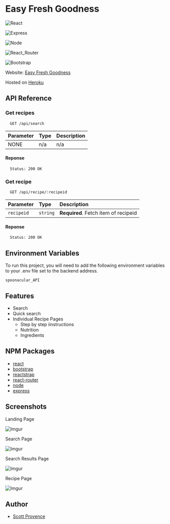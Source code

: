 
# Easy Fresh Goodness

![React](https://img.shields.io/badge/React-20232A?style=flat&logo=react&logoColor=61DAFB)

![Express](https://img.shields.io/badge/Express-404D59?style=flat&logo=express&logoColor=61DAFB)

![Node](https://img.shields.io/badge/Node-43853D?style=flat&logo=node.js&logoColor=white)

![React_Router](https://img.shields.io/badge/React_Router-CA4245?style=flat&logo=react-router&logoColor=white)

![Bootstrap](https://img.shields.io/badge/Bootstrap-563D7C?style=flat&logo=bootstrap&logoColor=white)

Website: [Easy Fresh Goodness](https://easy-fresh-goodness.herokuapp.com/)

Hosted on [Heroku](https://www.heroku.com/)
## API Reference

### Get recipes

```http
  GET /api/search
```

| Parameter    | Type     | Description                            |
| :----------- | :------- | :------------------------------------- |
| NONE | n/a | n/a |

#### Reponse

```http
  Status: 200 OK
```
### Get recipe

```http
  GET /api/recipe/:recipeid
```

| Parameter    | Type     | Description                            |
| :----------- | :------- | :------------------------------------- |
| `recipeid` | `string` | **Required**. Fetch item of recipeid |

#### Reponse

```http
  Status: 200 OK
```
## Environment Variables

To run this project, you will need to add the following environment variables to your .env file set to the backend address.

`spoonacular_API`


## Features

- Search 
- Quick search
- Individual Recipe Pages
    - Step by step iinstructions
    - Nutrition
    - Ingredients


## NPM Packages
- [react](https://reactjs.org/)
- [bootstrap](https://getbootstrap.com/)
- [reactstrap](https://reactstrap.github.io/?path=/story/home-installation--page)
- [react-router](https://reactrouter.com/)
- [node](https://nodejs.org/en/)
- [express](https://expressjs.com/)
## Screenshots

Landing Page

![Imgur](https://i.imgur.com/6JSyax3.png)

Search Page

![Imgur](https://i.imgur.com/gs0gf2z.png)

Search Results Page

![Imgur](https://i.imgur.com/XAhdQVG.png)

Recipe Page

![Imgur](https://i.imgur.com/SibQn9k.png)
## Author

- [Scott Provence](https://www.github.com/scopro220)

